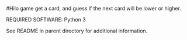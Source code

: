 #Hilo game
get a card, and guess if the next card will be lower or higher.

REQUIRED SOFTWARE:
  Python 3
 
See README in parent directory for additional information.
